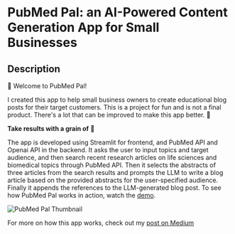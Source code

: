 # PubMed Pal: an AI-Powered Content Generation App for Small Businesses

## Description

👋 Welcome to PubMed Pal! 

I created this app to help small business owners to create educational blog posts for their target customers. 
This is a project for fun and is not a final product. There's a lot that can be improved to make this app better. 🤗 

**Take results with a grain of** 🧂

The app is developed using Streamlit for frontend, and PubMed API and Openai API in the backend. It asks the user to input topics and target audience, and then search recent research articles on life sciences and biomedical topics through PubMed API. Then it selects the abstracts of three articles from the search results and prompts the LLM to write a blog article based on the provided abstracts for the user-specified audience. Finally it appends the references to the LLM-generated blog post. To see how PubMed Pal works in action, watch the [demo](https://youtu.be/-EL-QTZ2I5g).

![PubMed Pal Thumbnail](https://github.com/zhaojj1014/PubMed_Pal/assets/79023207/aa6efd97-338f-4f31-80cb-fe4c6ef05173)


For more on how this app works, check out my [post on Medium](https://medium.com/@zhaojj1014/developing-an-ai-powered-content-generation-app-for-small-businesses-dd3abae358e0)


